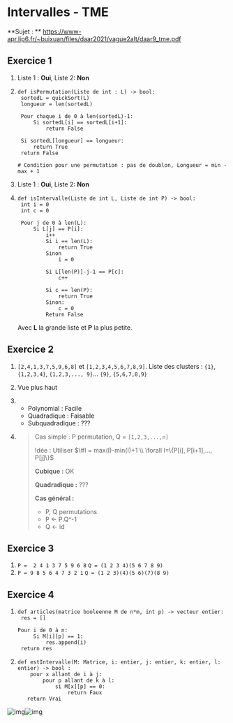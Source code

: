 # Intervalles - TME

**Sujet : ** https://www-apr.lip6.fr/~buixuan/files/daar2021/vague2alt/daar9_tme.pdf

## Exercice 1

1. Liste 1 : **Oui**, Liste 2: **Non**

2. ```pseudocode
   def isPermutation(Liste de int : L) -> bool:
   	sortedL = quickSort(L)
   	longueur = len(sortedL)
   	
   	Pour chaque i de 0 à len(sortedL)-1:
   		Si sortedL[i] == sortedL[i+1]:
   			return False
   	
   	Si sortedL[longueur] == longueur:
   		return True
   	return False
   	
   # Condition pour une permutation : pas de doublon, Longueur = min - max + 1
   ```

3.  Liste 1 : **Oui**, Liste 2: **Non**

4. ```pseudocode
   def isIntervalle(Liste de int L, Liste de int P) -> bool:
   	int i = 0
   	int c = 0
   	
   	Pour j de 0 à len(L):
   		Si L[j] == P[i]:
   			i++
   			Si i == len(L):
   				return True
   			Sinon
   				i = 0
   			
   			Si L[len(P)]-j-1 == P[c]:
   				c++
   			
   			Si c == len(P):
   				return True
   			Sinon:
   				c = 0
   			Return False
   ```

   Avec **L** la grande liste et **P** la plus petite.

## Exercice 2

 1. `[2,4,1,3,7,5,9,6,8]` et `[1,2,3,4,5,6,7,8,9]`. Liste des clusters : `{1}`, `{1,2,3,4}`, `{1,2,3,..., 9}`... `{9}`, `{5,6,7,8,9}`

 2. Vue plus haut

 3. - Polynomial : Facile
    - Quadradique : Faisable
    - Subquadradique : ???

 4. > Cas simple : P permutation, Q = `[1,2,3,...,n]`
    >
    > Idée : Utiliser $\#I = max(I)-min(I)+1 \\ \forall I=\{P[i], P[i+1],..., P[j]\}$
    >
    > **Cubique :** OK
    >
    > **Quadradique :** ???
    >
    > **Cas général :** 
    >
    > - P, Q permutations
    > - P <- P.Q^-1
    > - Q <- id

## Exercice 3

1. `P =  2 4 1 3 7 5 9 6 8`
   `Q = (1 2 3 4)(5 6 7 8 9)`
2. `P = 9 8 5 6 4 7 3 2 1`
   `Q = (1 2 3)(4)(5 6)(7)(8 9)`

## Exercice 4

1. ```pseudocode
   def articles(matrice booleenne M de n*m, int p) -> vecteur entier:
	res = []
	
   Pour i de 0 à n:
    	Si M[i][p] == 1:
    		res.append(i)
    return res

2. ```pseudocode
   def estIntervalle(M: Matrice, i: entier, j: entier, k: entier, l: entier) -> bool :
       pour x allant de i à j:
           pour p allant de k à l:
               si M[x][p] == 0:
                   return Faux
      return Vrai
   ```

![img](https://cdn.discordapp.com/attachments/903211470333050911/948176657322225664/IMG_20220301_121445.jpg)![img](https://cdn.discordapp.com/attachments/903211470333050911/948176657565491250/IMG_20220301_121505.jpg)
